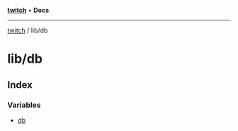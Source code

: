 [**twitch**](../../README.md) • **Docs**

***

[twitch](../../modules.md) / lib/db

# lib/db

## Index

### Variables

- [db](variables/db.md)
